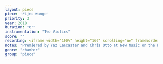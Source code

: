 ```yaml
---
layout: piece
piece: "Fijeo Wange"
priority: 3
year: 2018
duration: "6'"
instrumentation: "Two Violins"
score: ""
recording: <iframe width="100%" height="166" scrolling="no" frameborder="no" allow="autoplay" src="https://w.soundcloud.com/player/?url=https%3A//api.soundcloud.com/tracks/499188720&color=%23233535&auto_play=false&hide_related=false&show_comments=true&show_user=true&show_reposts=false&show_teaser=true"></iframe>
notes: "Premiered by Yaz Lancaster and Chris Otto at New Music on the Point, Lake Dunmore, VT"
genre: "chamber"
group: "piece"
---
```

